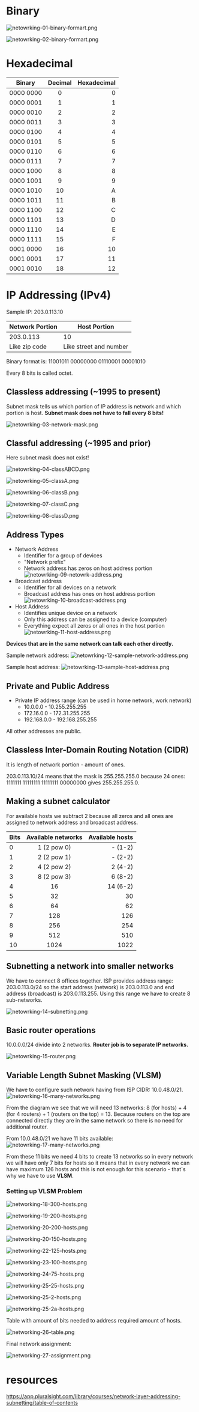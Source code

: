 # Binary
![netowrking-01-binary-formart.png](images/netowrking-01-binary-formart.png)

![netowrking-02-binary-formart.png](images/netowrking-02-binary-formart.png)

# Hexadecimal

| Binary        | Decimal           | Hexadecimal  |
| ------------- |:-------------:| -----:|
| 0000 0000          | 0             | 0         |
| 0000 0001          | 1             | 1         |
| 0000 0010          | 2             | 2         |
| 0000 0011          | 3             | 3         |
| 0000 0100          | 4             | 4         |
| 0000 0101          | 5             | 5         |
| 0000 0110          | 6             | 6         |
| 0000 0111          | 7             | 7         |
| 0000 1000          | 8             | 8         |
| 0000 1001          | 9             | 9         |
| 0000 1010          | 10             | A         |
| 0000 1011          | 11             | B         |
| 0000 1100          | 12             | C         |
| 0000 1101          | 13             | D         |
| 0000 1110          | 14             | E         |
| 0000 1111          | 15             | F         |
| 0001 0000          | 16             | 10         |
| 0001 0001         | 17             | 11         |
| 0001 0010         | 18             | 12         |

# IP Addressing (IPv4)

Sample IP: 203.0.113.10


| Network Portion        | Host Portion           | 
| ------------- |-------------|
| 203.0.113        |             10  |
| Like zip code                 | Like street and number                | 

Binary format is: 
11001011 00000000 01110001 00001010

Every 8 bits is called octet.

## Classless addressing (~1995 to present)

Subnet mask tells us which portion of IP address is network and which portion is host. **Subnet mask does not have to fall every 8 bits!**

![netowrking-03-network-mask.png](images/netowrking-03-network-mask.png)

## Classful addressing (~1995 and prior)

Here subnet mask does not exist!

![netowrking-04-classABCD.png](images/netowrking-04-classABCD.png)

![netowrking-05-classA.png](images/netowrking-05-classA.png)

![netowrking-06-classB.png](images/netowrking-06-classB.png)

![netowrking-07-classC.png](images/netowrking-07-classC.png)

![netowrking-08-classD.png](images/netowrking-08-classD.png)

## Address Types

* Network Address
  * Identifier for a group of devices
  * "Network prefix"
  * Network address has zeros on host address portion
  ![netowrking-09-netowrk-address.png](images/netowrking-09-netowrk-address.png)
* Broadcast address
  * Identifier for all devices on a network
  * Broadcast address has ones on host address portion
  ![netowrking-10-broadcast-address.png](images/netowrking-10-broadcast-address.png)
* Host Address
  * Identifies unique device on a network
  * Only this address can be assigned to a device (computer)
  * Everything expect all zeros or all ones in the host portion
  ![netowrking-11-host-address.png](images/netowrking-11-host-address.png)

**Devices that are in the same network can talk each other directly.**

Sample network address:
![netowrking-12-sample-network-address.png](images/netowrking-12-sample-network-address.png)

Sample host address:
![netowrking-13-sample-host-address.png](images/netowrking-13-sample-host-address.png)

## Private and Public Address

* Private IP address range (can be used in home network, work network)
  * 10.0.0.0 - 10.255.255.255
  * 172.16.0.0 - 172.31.255.255
  * 192.168.0.0 - 192.168.255.255

All other addresses are public.

## Classless Inter-Domain Routing Notation (CIDR)

It is length of network portion - amount of ones.

203.0.113.10/24 means that the mask is 255.255.255.0 because 24 ones:
1111111 11111111 11111111 00000000 gives 255.255.255.0.

## Making a subnet calculator

For available hosts we subtract 2 because all zeros and all ones are assigned to network address and broadcast address.

| Bits        | Available networks           | Available hosts  |
| ------------- |:-------------:| -----:|
| 0          | 1    (2 pow 0)         | -  (1-2)        |
| 1          | 2    (2 pow 1)         | -  (2-2)       |
| 2          | 4    (2 pow 2)         | 2 (4-2)         |
| 3          | 8    (2 pow 3)         | 6 (8-2)         |
| 4          | 16             | 14 (6-2)         |
| 5          | 32             | 30         |
| 6          | 64             | 62         |
| 7          | 128             | 126         |
| 8          | 256             | 254         |
| 9          | 512             | 510         |
| 10          | 1024             | 1022         |

## Subnetting a network into smaller networks

We have to connect 8 offices together. ISP provides address range: 203.0.113.0/24 so the start address (network) is 203.0.113.0 and end address (broadcast) is 203.0.113.255. Using this range we have to create 8 sub-networks.

![netowrking-14-subnetting.png](images/netowrking-14-subnetting.png)

## Basic router operations

10.0.0.0/24 divide into 2 networks.
**Router job is to separate IP networks.**

![netowrking-15-router.png](images/netowrking-15-router.png)

## Variable Length Subnet Masking (VLSM)

We have to configure such network having from ISP CIDR: 10.0.48.0/21.
![netowrking-16-many-networks.png](images/netowrking-16-many-networks.png)

From the diagram we see that we will need 13 networks:
8 (for hosts) + 4 (for 4 routers) + 1 (routers on the top) = 13. Because routers on the top are connected directly they are in the same network so there is no need for additional router.

From 10.0.48.0/21 we have 11 bits available:
![netowrking-17-many-networks.png](images/netowrking-17-many-networks.png)

From these 11 bits we need 4 bits to create 13 networks so in every network we will have only 7 bits for hosts so it means that in every network we can have maximum 126 hosts and this is not enough for this scenario - that`s why we have to use **VLSM**.

### Setting up VLSM Problem

![networking-18-300-hosts.png](images/networking-18-300-hosts.png)

![networking-19-200-hosts.png](images/networking-19-200-hosts.png)

![networking-20-200-hosts.png](images/networking-20-200-hosts.png)

![networking-20-150-hosts.png](images/networking-20-150-hosts.png)

![networking-22-125-hosts.png](images/networking-22-125-hosts.png)

![networking-23-100-hosts.png](images/networking-23-100-hosts.png)

![networking-24-75-hosts.png](images/networking-24-75-hosts.png)

![networking-25-25-hosts.png](images/networking-25-25-hosts.png)

![networking-25-2-hosts.png](images/networking-25-2-hosts.png)

![networking-25-2a-hosts.png](images/networking-25-2a-hosts.png)

Table with amount of bits needed to address required amount of hosts.

![networking-26-table.png](images/networking-26-table.png)

Final network assignment:

![networking-27-assignment.png](images/networking-27-assignment.png)

# resources
https://app.pluralsight.com/library/courses/network-layer-addressing-subnetting/table-of-contents